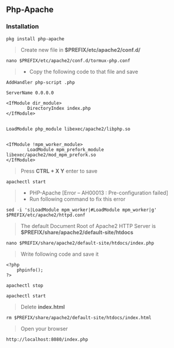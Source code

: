 ## Php-Apache

### Installation
```
pkg install php-apache
```
> Create new file in __$PREFIX/etc/apache2/conf.d/__
```
nano $PREFIX/etc/apache2/conf.d/tormux-php.conf
```
>* Copy the following code to that file and save
```
AddHandler php-script .php

ServerName 0.0.0.0

<IfModule dir_module>
        DirectoryIndex index.php
</IfModule>


LoadModule php_module libexec/apache2/libphp.so


<IfModule !mpm_worker_module>
        LoadModule mpm_prefork_module libexec/apache2/mod_mpm_prefork.so
</IfModule>
```
> Press __CTRL + X Y__ enter  to save
```
apachectl start
```
>* PHP-Apache [Error – AH00013 : Pre-configuration failed]
>* Run following command to fix this error
```
sed -i 's|LoadModule mpm_worker|#LoadModule mpm_worker|g' $PREFIX/etc/apache2/httpd.conf
```
> The default Document Root of Apache2 HTTP Server is __$PREFIX/share/apache2/default-site/htdocs__
```
nano $PREFIX/share/apache2/default-site/htdocs/index.php
```
> Write following code and save it
```
<?php
    phpinfo();
?>
```
```
apachectl stop

apachectl start

```

> Delete __index.html__

```
rm $PREFIX/share/apache2/default-site/htdocs/index.html
```
> Open your browser
```
http://localhost:8080/index.php
```






